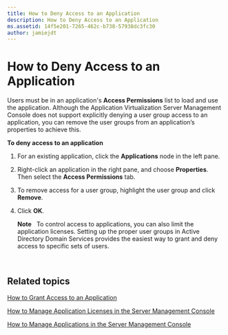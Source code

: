 ```yaml
---
title: How to Deny Access to an Application
description: How to Deny Access to an Application
ms.assetid: 14f5e201-7265-462c-b738-57938dc3fc30
author: jamiejdt
---
```


# How to Deny Access to an Application


Users must be in an application's **Access Permissions** list to load and use the application. Although the Application Virtualization Server Management Console does not support explicitly denying a user group access to an application, you can remove the user groups from an application’s properties to achieve this.

**To deny access to an application**

1.  For an existing application, click the **Applications** node in the left pane.

2.  Right-click an application in the right pane, and choose **Properties**. Then select the **Access Permissions** tab.

3.  To remove access for a user group, highlight the user group and click **Remove**.

4.  Click **OK**.

    **Note**  
    To control access to applications, you can also limit the application licenses. Setting up the proper user groups in Active Directory Domain Services provides the easiest way to grant and deny access to specific sets of users.

     

## Related topics


[How to Grant Access to an Application](how-to-grant-access-to-an-application.md)

[How to Manage Application Licenses in the Server Management Console](how-to-manage-application-licenses-in-the-server-management-console.md)

[How to Manage Applications in the Server Management Console](how-to-manage-applications-in-the-server-management-console.md)

 

 





